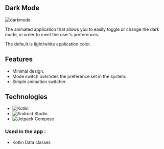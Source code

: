 <!-- ABOUT THE PROJECT -->
## Dark Mode

![darkmode](https://github.com/danycastyllo/DarkMode/assets/67520632/31802dae-d2b3-4d21-a892-3bbb9656ee47)

The animated application that allows you to easily toggle or change the dark mode, in order to meet the user's preferences.

The default is light/white application color.
      
## Features
- Minimal design.
- Mode switch overrides the preference set in the system.
- Simple animation switcher.

## Technologies
- ![Kotlin](https://img.shields.io/badge/kotlin-%237F52FF.svg?style=for-the-badge&logo=kotlin&logoColor=white)
- ![Android Studio](https://img.shields.io/badge/Android%20Studio-3DDC84.svg?style=for-the-badge&logo=android-studio&logoColor=white)
- ![Jetpack Compose](https://img.shields.io/badge/jetpack%20compose-3ddb84?style=for-the-badge&logo=jetpackcompose&logoColor=092F42)
### Used in the app :
 - Kotlin Data classes
